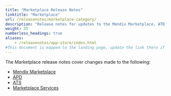 ```yaml
---
title: "Marketplace Release Notes"
linktitle: "Marketplace"
url: /releasenotes/marketplace-category/
description: "Release notes for updates to the Mendix Marketplace, ATD, and ATS"
weight: 35
numberless_headings: true
aliases:
    - /releasenotes/app-store/index.html
#This document is mapped to the landing page, update the link there if renaming or moving the doc file.
---
```


The Marketplace release notes cover changes made to the following:

* [Mendix Marketplace](/releasenotes/marketplace/)
* [APD](/releasenotes/marketplace/apd/)
* [ATS](/releasenotes/marketplace/ats/)
* [Marketplace Services](/releasenotes/marketplace/marketplace-services/)
